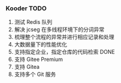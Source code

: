 ### Kooder TODO

1. 测试 Redis 队列
2. 解决 jcseg 在多线程环境下的分词异常
3. 梳理整个流程的异常并进行相应记录和处理
4. 大数据量下的性能优化
5. 支持指定企业，指定仓库的代码检索   DONE
6. 支持 Gitee Premium
7. 支持 Gitea
8. 支持多个 Git 服务